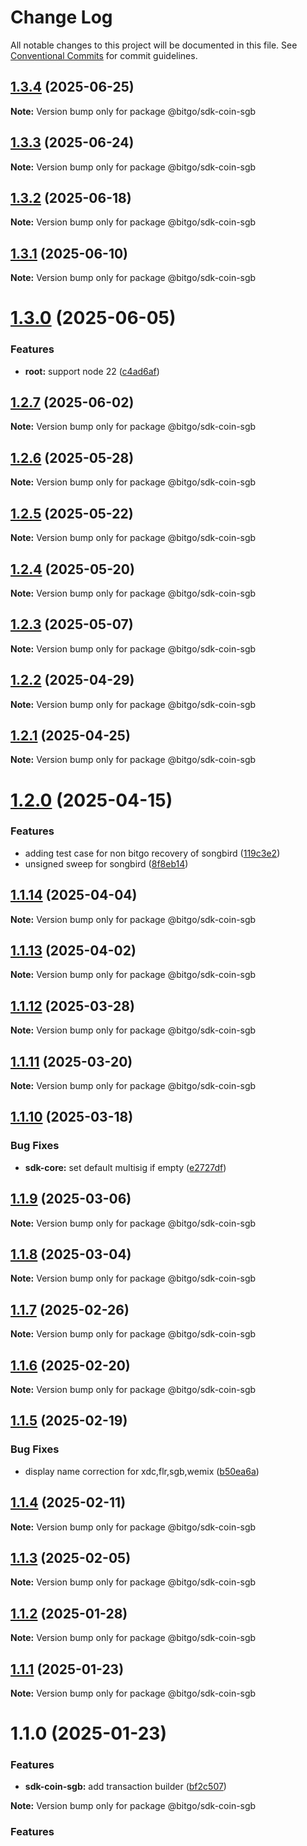 # Change Log

All notable changes to this project will be documented in this file.
See [Conventional Commits](https://conventionalcommits.org) for commit guidelines.

## [1.3.4](https://github.com/BitGo/BitGoJS/compare/@bitgo/sdk-coin-sgb@1.3.3...@bitgo/sdk-coin-sgb@1.3.4) (2025-06-25)

**Note:** Version bump only for package @bitgo/sdk-coin-sgb

## [1.3.3](https://github.com/BitGo/BitGoJS/compare/@bitgo/sdk-coin-sgb@1.3.2...@bitgo/sdk-coin-sgb@1.3.3) (2025-06-24)

**Note:** Version bump only for package @bitgo/sdk-coin-sgb

## [1.3.2](https://github.com/BitGo/BitGoJS/compare/@bitgo/sdk-coin-sgb@1.3.1...@bitgo/sdk-coin-sgb@1.3.2) (2025-06-18)

**Note:** Version bump only for package @bitgo/sdk-coin-sgb

## [1.3.1](https://github.com/BitGo/BitGoJS/compare/@bitgo/sdk-coin-sgb@1.3.0...@bitgo/sdk-coin-sgb@1.3.1) (2025-06-10)

**Note:** Version bump only for package @bitgo/sdk-coin-sgb

# [1.3.0](https://github.com/BitGo/BitGoJS/compare/@bitgo/sdk-coin-sgb@1.2.7...@bitgo/sdk-coin-sgb@1.3.0) (2025-06-05)

### Features

- **root:** support node 22 ([c4ad6af](https://github.com/BitGo/BitGoJS/commit/c4ad6af2e8896221417c303f0f6b84652b493216))

## [1.2.7](https://github.com/BitGo/BitGoJS/compare/@bitgo/sdk-coin-sgb@1.2.6...@bitgo/sdk-coin-sgb@1.2.7) (2025-06-02)

**Note:** Version bump only for package @bitgo/sdk-coin-sgb

## [1.2.6](https://github.com/BitGo/BitGoJS/compare/@bitgo/sdk-coin-sgb@1.2.5...@bitgo/sdk-coin-sgb@1.2.6) (2025-05-28)

**Note:** Version bump only for package @bitgo/sdk-coin-sgb

## [1.2.5](https://github.com/BitGo/BitGoJS/compare/@bitgo/sdk-coin-sgb@1.2.4...@bitgo/sdk-coin-sgb@1.2.5) (2025-05-22)

**Note:** Version bump only for package @bitgo/sdk-coin-sgb

## [1.2.4](https://github.com/BitGo/BitGoJS/compare/@bitgo/sdk-coin-sgb@1.2.3...@bitgo/sdk-coin-sgb@1.2.4) (2025-05-20)

**Note:** Version bump only for package @bitgo/sdk-coin-sgb

## [1.2.3](https://github.com/BitGo/BitGoJS/compare/@bitgo/sdk-coin-sgb@1.2.2...@bitgo/sdk-coin-sgb@1.2.3) (2025-05-07)

**Note:** Version bump only for package @bitgo/sdk-coin-sgb

## [1.2.2](https://github.com/BitGo/BitGoJS/compare/@bitgo/sdk-coin-sgb@1.2.1...@bitgo/sdk-coin-sgb@1.2.2) (2025-04-29)

**Note:** Version bump only for package @bitgo/sdk-coin-sgb

## [1.2.1](https://github.com/BitGo/BitGoJS/compare/@bitgo/sdk-coin-sgb@1.2.0...@bitgo/sdk-coin-sgb@1.2.1) (2025-04-25)

**Note:** Version bump only for package @bitgo/sdk-coin-sgb

# [1.2.0](https://github.com/BitGo/BitGoJS/compare/@bitgo/sdk-coin-sgb@1.1.14...@bitgo/sdk-coin-sgb@1.2.0) (2025-04-15)

### Features

- adding test case for non bitgo recovery of songbird ([119c3e2](https://github.com/BitGo/BitGoJS/commit/119c3e242673864fa2fa3d2ce05d5b9e55345d2d))
- unsigned sweep for songbird ([8f8eb14](https://github.com/BitGo/BitGoJS/commit/8f8eb1453630255940a1e7ebcbaa9d0ae4df13ec))

## [1.1.14](https://github.com/BitGo/BitGoJS/compare/@bitgo/sdk-coin-sgb@1.1.13...@bitgo/sdk-coin-sgb@1.1.14) (2025-04-04)

**Note:** Version bump only for package @bitgo/sdk-coin-sgb

## [1.1.13](https://github.com/BitGo/BitGoJS/compare/@bitgo/sdk-coin-sgb@1.1.12...@bitgo/sdk-coin-sgb@1.1.13) (2025-04-02)

**Note:** Version bump only for package @bitgo/sdk-coin-sgb

## [1.1.12](https://github.com/BitGo/BitGoJS/compare/@bitgo/sdk-coin-sgb@1.1.11...@bitgo/sdk-coin-sgb@1.1.12) (2025-03-28)

**Note:** Version bump only for package @bitgo/sdk-coin-sgb

## [1.1.11](https://github.com/BitGo/BitGoJS/compare/@bitgo/sdk-coin-sgb@1.1.10...@bitgo/sdk-coin-sgb@1.1.11) (2025-03-20)

**Note:** Version bump only for package @bitgo/sdk-coin-sgb

## [1.1.10](https://github.com/BitGo/BitGoJS/compare/@bitgo/sdk-coin-sgb@1.1.9...@bitgo/sdk-coin-sgb@1.1.10) (2025-03-18)

### Bug Fixes

- **sdk-core:** set default multisig if empty ([e2727df](https://github.com/BitGo/BitGoJS/commit/e2727dfc89dd314a607b737e761e5eff824606af))

## [1.1.9](https://github.com/BitGo/BitGoJS/compare/@bitgo/sdk-coin-sgb@1.1.8...@bitgo/sdk-coin-sgb@1.1.9) (2025-03-06)

**Note:** Version bump only for package @bitgo/sdk-coin-sgb

## [1.1.8](https://github.com/BitGo/BitGoJS/compare/@bitgo/sdk-coin-sgb@1.1.5...@bitgo/sdk-coin-sgb@1.1.8) (2025-03-04)

**Note:** Version bump only for package @bitgo/sdk-coin-sgb

## [1.1.7](https://github.com/BitGo/BitGoJS/compare/@bitgo/sdk-coin-sgb@1.1.5...@bitgo/sdk-coin-sgb@1.1.7) (2025-02-26)

**Note:** Version bump only for package @bitgo/sdk-coin-sgb

## [1.1.6](https://github.com/BitGo/BitGoJS/compare/@bitgo/sdk-coin-sgb@1.1.5...@bitgo/sdk-coin-sgb@1.1.6) (2025-02-20)

**Note:** Version bump only for package @bitgo/sdk-coin-sgb

## [1.1.5](https://github.com/BitGo/BitGoJS/compare/@bitgo/sdk-coin-sgb@1.1.4...@bitgo/sdk-coin-sgb@1.1.5) (2025-02-19)

### Bug Fixes

- display name correction for xdc,flr,sgb,wemix ([b50ea6a](https://github.com/BitGo/BitGoJS/commit/b50ea6ad6723e755ac8e5c61380ffe5735d74a4b))

## [1.1.4](https://github.com/BitGo/BitGoJS/compare/@bitgo/sdk-coin-sgb@1.1.3...@bitgo/sdk-coin-sgb@1.1.4) (2025-02-11)

**Note:** Version bump only for package @bitgo/sdk-coin-sgb

## [1.1.3](https://github.com/BitGo/BitGoJS/compare/@bitgo/sdk-coin-sgb@1.1.2...@bitgo/sdk-coin-sgb@1.1.3) (2025-02-05)

**Note:** Version bump only for package @bitgo/sdk-coin-sgb

## [1.1.2](https://github.com/BitGo/BitGoJS/compare/@bitgo/sdk-coin-sgb@1.1.1...@bitgo/sdk-coin-sgb@1.1.2) (2025-01-28)

**Note:** Version bump only for package @bitgo/sdk-coin-sgb

## [1.1.1](https://github.com/BitGo/BitGoJS/compare/@bitgo/sdk-coin-sgb@1.1.0...@bitgo/sdk-coin-sgb@1.1.1) (2025-01-23)

**Note:** Version bump only for package @bitgo/sdk-coin-sgb

# 1.1.0 (2025-01-23)

### Features

- **sdk-coin-sgb:** add transaction builder ([bf2c507](https://github.com/BitGo/BitGoJS/commit/bf2c5079913e9cd3730a9b19e81a704f1db7e211))

**Note:** Version bump only for package @bitgo/sdk-coin-sgb

### Features
